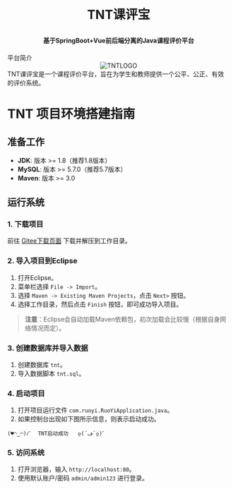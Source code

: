 <h1 align="center" style="margin: 30px 0 30px; font-weight: bold;">TNT课评宝</h1>
<h4 align="center">基于SpringBoot+Vue前后端分离的Java课程评价平台</h4>
平台简介
<div align="center">
  <img src="TNTlog.PNG" alt="TNTLOGO">
</div>
TNT课评宝是一个课程评价平台，旨在为学生和教师提供一个公平、公正、有效的评价系统。

# TNT 项目环境搭建指南

## 准备工作
- **JDK**: 版本 >= 1.8（推荐1.8版本）
- **MySQL**: 版本 >= 5.7.0（推荐5.7版本）
- **Maven**: 版本 >= 3.0

## 运行系统
### 1. 下载项目
前往 [Gitee下载页面](https://github.com/bighuangxx/TNTCourseMentor) 下载并解压到工作目录。

### 2. 导入项目到Eclipse
1. 打开Eclipse。
2. 菜单栏选择 `File -> Import`。
3. 选择 `Maven -> Existing Maven Projects`，点击 `Next>` 按钮。
4. 选择工作目录，然后点击 `Finish` 按钮，即可成功导入项目。

> **注意**：Eclipse会自动加载Maven依赖包，初次加载会比较慢（根据自身网络情况而定）。

### 3. 创建数据库并导入数据
1. 创建数据库 `tnt`。
2. 导入数据脚本 `tnt.sql`。

### 4. 启动项目
1. 打开项目运行文件 `com.ruoyi.RuoYiApplication.java`。
2. 如果控制台出现如下图所示信息，则表示启动成功。

```plaintext
(♥◠‿◠)ﾉﾞ  TNT启动成功   ლ(´ڡ`ლ)ﾞ  
``````

### 5. 访问系统
1. 打开浏览器，输入 `http://localhost:80`。
2. 使用默认账户/密码 `admin/admin123` 进行登录。

